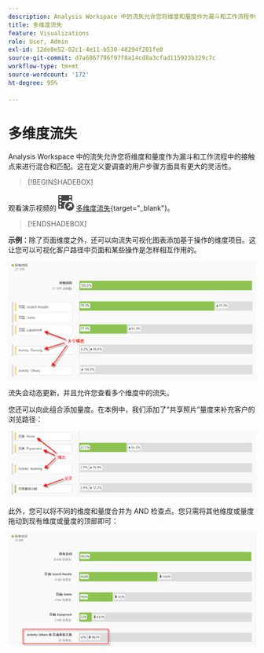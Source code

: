 ```yaml
---
description: Analysis Workspace 中的流失允许您将维度和量度作为漏斗和工作流程中的接触点来进行混合和匹配。这在定义要调查的用户步骤方面具有更大的灵活性。
title: 多维度流失
feature: Visualizations
role: User, Admin
exl-id: 12de8e52-02c1-4e11-b530-48294f201fe0
source-git-commit: d7a6867796f97f8a14cd8a3cfad115923b329c7c
workflow-type: tm+mt
source-wordcount: '172'
ht-degree: 95%

---
```


# 多维度流失

Analysis Workspace 中的流失允许您将维度和量度作为漏斗和工作流程中的接触点来进行混合和匹配。这在定义要调查的用户步骤方面具有更大的灵活性。


>[!BEGINSHADEBOX]

观看演示视频的![VideoCheckedOut](/help/assets/icons/VideoCheckedOut.svg) [多维度流失](https://video.tv.adobe.com/v/24043?quality=12&learn=on){target="_blank"}。

>[!ENDSHADEBOX]


**示例**：除了页面维度之外，还可以向流失可视化图表添加基于操作的维度项目。这让您可以可视化客户路径中页面和某些操作是怎样相互作用的。

![](assets/interdimensional-fallout1.png)

流失会动态更新，并且允许您查看多个维度中的流失。

您还可以向此组合添加量度。在本例中，我们添加了“共享照片”量度来补充客户的浏览路径：

![](assets/interdimensional-fallout2.png)

此外，您可以将不同的维度和量度合并为 AND 检查点。您只需将其他维度或量度拖动到现有维度或量度的顶部即可：

![](assets/interdimensional-fallout3.png)
